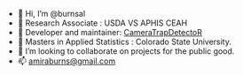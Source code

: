 - 👋 Hi, I’m @burnsal
- 👀 Research Associate : USDA VS APHIS CEAH
- 👀 Developer and maintainer: [CameraTrapDetectoR](https://github.com/CameraTrapDetectoR)
- 🌱 Masters in Applied Statistics : Colorado State University.
- 💞️ I’m looking to collaborate on projects for the public good.
- 📫 amiraburns@gmail.com

<!---
burnsal/burnsal is a ✨ special ✨ repository because its `README.md` (this file) appears on your GitHub profile.
You can click the Preview link to take a look at your changes.
--->
